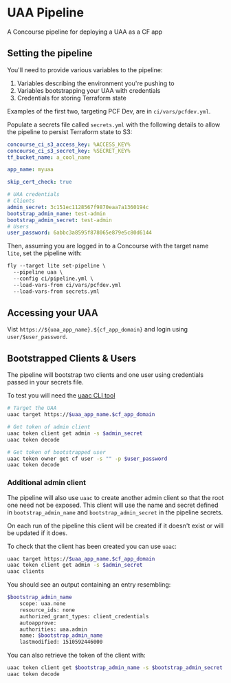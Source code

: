 # UAA Pipeline

A Concourse pipeline for deploying a UAA as a CF app

## Setting the pipeline

You'll need to provide various variables to the pipeline:

1. Variables describing the environment you're pushing to
1. Variables bootstrapping your UAA with credentials
1. Credentials for storing Terraform state

Examples of the first two, targeting PCF Dev, are in `ci/vars/pcfdev.yml`.

Populate a secrets file called `secrets.yml` with the following details to allow the pipeline to persist Terraform state to S3:

```yaml
concourse_ci_s3_access_key: %ACCESS_KEY%
concourse_ci_s3_secret_key: %SECRET_KEY%
tf_bucket_name: a_cool_name

app_name: myuaa

skip_cert_check: true

# UAA credentials
# Clients
admin_secret: 3c151ec1128567f9870eaa7a1360194c
bootstrap_admin_name: test-admin
bootstrap_admin_secret: test-admin
# Users
user_password: 6abbc3a8595f878065e879e5c80d6144
```

Then, assuming you are logged in to a Concourse with the target name `lite`, set the pipeline with:

```txt
fly --target lite set-pipeline \
  --pipeline uaa \
  --config ci/pipeline.yml \
  --load-vars-from ci/vars/pcfdev.yml
  --load-vars-from secrets.yml
```

## Accessing your UAA

Vist `https://${uaa_app_name}.${cf_app_domain}` and login using `user/$user_password`.

## Bootstrapped Clients & Users

The pipeline will bootstrap two clients and one user using credentials passed in your secrets file.

To test you will need the [uaac CLI tool](https://github.com/cloudfoundry/cf-uaac)

```sh
# Target the UAA
uaac target https://$uaa_app_name.$cf_app_domain

# Get token of admin client
uaac token client get admin -s $admin_secret
uaac token decode

# Get token of bootstrapped user
uaac token owner get cf user -s "" -p $user_password
uaac token decode
```

### Additional admin client

The pipeline will also use `uaac` to create another admin client so that the root one need not be exposed. This client will use the name and secret defined in `bootstrap_admin_name` and `bootstrap_admin_secret` in the pipeline secrets.

On each run of the pipeline this client will be created if it doesn't exist or will be updated if it does.

To check that the client has been created you can use `uaac`:

```sh
uaac target https://$uaa_app_name.$cf_app_domain
uaac token client get admin -s $admin_secret
uaac clients
```

You should see an output containing an entry resembling:

```sh
$bootstrap_admin_name
    scope: uaa.none
    resource_ids: none
    authorized_grant_types: client_credentials
    autoapprove:
    authorities: uaa.admin
    name: $bootstrap_admin_name
    lastmodified: 1510592446000
```

You can also retrieve the token of the client with:

```sh
uaac token client get $bootstrap_admin_name -s $bootstrap_admin_secret
uaac token decode
```
